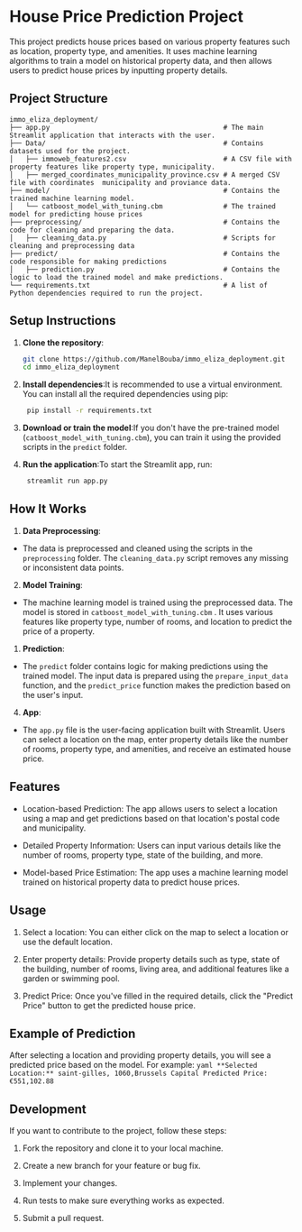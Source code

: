 # House Price Prediction Project

This project predicts house prices based on various property features such as location, property type, and amenities. It uses machine learning algorithms to train a model on historical property data, and then allows users to predict house prices by inputting property details.

## Project Structure
```plaintext
immo_eliza_deployment/
├── app.py                                           # The main Streamlit application that interacts with the user. 
├── Data/                                            # Contains datasets used for the project.
│   ├── immoweb_features2.csv                        # A CSV file with property features like property type, municipality.
│   ├── merged_coordinates_municipality_province.csv # A merged CSV file with coordinates  municipality and proviance data.
├── model/                                           # Contains the trained machine learning model.
│   └── catboost_model_with_tuning.cbm               # The trained model for predicting house prices
├── preprocessing/                                   # Contains the code for cleaning and preparing the data.
│   ├── cleaning_data.py                             # Scripts for cleaning and preprocessing data
├── predict/                                         # Contains the code responsible for making predictions
│   ├── prediction.py                                # Contains the logic to load the trained model and make predictions.
└── requirements.txt                                 # A list of Python dependencies required to run the project.
```
## Setup Instructions

1. **Clone the repository**:
   ```bash
   git clone https://github.com/ManelBouba/immo_eliza_deployment.git
   cd immo_eliza_deployment
   ```
2. **Install dependencies**:It is recommended to use a virtual environment. You can install all the required dependencies using pip:
   ```bash
    pip install -r requirements.txt
    ```
3. **Download or train the model**:If you don't have the pre-trained model (`catboost_model_with_tuning.cbm`), you can train it using the provided scripts in the `predict` folder.

4. **Run the application**:To start the Streamlit app, run:
   ```bash
    streamlit run app.py
    ```
## How It Works
1. **Data Preprocessing**:

- The data is preprocessed and cleaned using the scripts in the `preprocessing` folder. The `cleaning_data.py` script removes any missing or inconsistent data points.

2. **Model Training**:

- The machine learning model is trained using the preprocessed data. The model is stored in `catboost_model_with_tuning.cbm`  . It uses various features like property type, number of rooms, and location to predict the price of a property.

1. **Prediction**:

- The `predict` folder contains logic for making predictions using the trained model. The input data is prepared using the `prepare_input_data` function, and the `predict_price` function makes the prediction based on the user's input.

4. **App**:

- The `app.py` file is the user-facing application built with Streamlit. Users can select a location on the map, enter property details like the number of rooms, property type, and amenities, and receive an estimated house price.

## Features

- Location-based Prediction: The app allows users to select a location using a map and get predictions based on that location's postal code and municipality.
  
- Detailed Property Information: Users can input various details like the number of rooms, property type, state of the building, and more.
  
- Model-based Price Estimation: The app uses a machine learning model trained on historical property data to predict house prices.

## Usage
1. Select a location: You can either click on the map to select a location or use the default location.
   
2. Enter property details: Provide property details such as type, state of the building, number of rooms, living area, and additional features like a garden or swimming pool.
   
3. Predict Price: Once you've filled in the required details, click the "Predict Price" button to get the predicted house price.
   
## Example of Prediction

After selecting a location and providing property details, you will see a predicted price based on the model. For example:
    ```yaml
    **Selected Location:** saint-gilles, 1060,Brussels Capital
     Predicted Price: €551,102.88
    ```

## Development

If you want to contribute to the project, follow these steps:

1. Fork the repository and clone it to your local machine.

2. Create a new branch for your feature or bug fix.
   
3. Implement your changes.
   
4. Run tests to make sure everything works as expected.
   
5. Submit a pull request.
